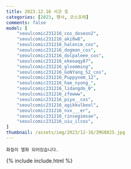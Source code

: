 ```yaml
---
title: 2023.12.16 서코 토
categories: [2023, 행사, 코스프레]
comments: false
model: [
    "seoulcomic231216_cos_doseon2",
    "seoulcomic231216_aki8w8",
    "seoulcomic231216_halonim_cos",
    "seoulcomic231216_dogman_cos",
    "seoulcomic231216_dolpaleee_cos",
    "seoulcomic231216_ekeoaqy87",
    "seoulcomic231216_gloomming",
    "seoulcomic231216_GoNYang_S2_cos",
    "seoulcomic231216_Puppynem_12",
    "seoulcomic231216_hae_nyong_",
    "seoulcomic231216_lidangdo_0",
    "seoulcomic231216_zfewww",
    "seoulcomic231216_piyo__cos",
    "seoulcomic231216_agikkulbeol",
    "seoulcomic231216_nxx___er",
    "seoulcomic231216_rinsegimsae",
    "seoulcomic231216_uiu_ilcos",
]
thumbnail: /assets/img/2023/12-16/IMG8825.jpg
---
```


`화질이 열화 되어있습니다.`

{% include include.html %}